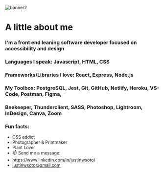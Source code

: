 
![banner2](https://user-images.githubusercontent.com/83792867/139308526-1a42331c-f753-43b4-bad3-d92ed05ea066.jpg)


# A little about me 
### I'm a front end leaning software developer focused on accessibility and design
### Languages I speak: Javascript, HTML, CSS
### Frameworks/Libraries I love: React, Express, Node.js
### My Toolbox: PostgreSQL, Jest, Git, GitHub, Netlify, Heroku, VS-Code, Postman, Figma,
### Beekeeper, Thunderclient, SASS, Photoshop, Lightroom, InDesign, Canva, Zoom
### Fun facts:
- CSS addict 
- Photographer & Printmaker
- Plant Lover   
- 📫 Send me a message:
-  https://www.linkedin.com/in/justinwsoto/ 
-  justinwsoto@gmail.com

